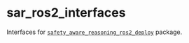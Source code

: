 # sar_ros2_interfaces

Interfaces for [`safety_aware_reasoning_ros2_deploy`](https://github.com/esheetz/safety_aware_reasoning_ros2_deploy) package.
